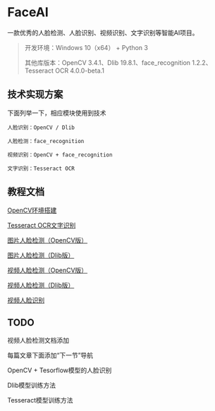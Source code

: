 # FaceAI

一款优秀的人脸检测、人脸识别、视频识别、文字识别等智能AI项目。

>开发环境：Windows 10（x64） + Python 3
>
>其他库版本：OpenCV 3.4.1、Dlib 19.8.1、face_recognition 1.2.2、Tesseract OCR 4.0.0-beta.1

## 技术实现方案 ##

下面列举一下，相应模块使用到技术

	人脸识别：OpenCV / Dlib

	人脸检测：face_recognition
	
	视频识别：OpenCV + face_recognition

	文字识别：Tesseract OCR


## 教程文档 ##

[OpenCV环境搭建](doc/settingup.md)

[Tesseract OCR文字识别](doc/tesseractOCR.md)

[图片人脸检测（OpenCV版）](doc/detectionOpenCV.md)

[图片人脸检测（Dlib版）](doc/detectionDlib.md)

[视频人脸检测（OpenCV版）](doc/videoOpenCV.md)

[视频人脸检测（Dlib版）](doc/videoDlib.md)

[视频人脸识别](doc/faceRecognition.md)


## TODO ##
视频人脸检测文档添加

每篇文章下面添加“下一节”导航

OpenCV + Tesorflow模型的人脸识别

Dlib模型训练方法

Tesseract模型训练方法

